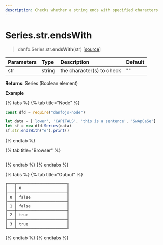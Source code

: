 ```yaml
---
description: Checks whether a string ends with specified characters
---
```


# Series.str.endsWith

> danfo.Series.str.**endsWith**\(str\)   \[[source](https://github.com/opensource9ja/danfojs/blob/master/danfojs/src/core/strings.js#L133)\]

| Parameters | Type | Description | Default |
| :--- | :--- | :--- | :--- |
| str | string | the character\(s\) to check | "" |

**Returns**: Series \(Boolean element\)

**Example**

{% tabs %}
{% tab title="Node" %}
```javascript
const dfd = require("danfojs-node")

let data = ['lower', 'CAPITALS', 'this is a sentence', 'SwApCaSe']
let sf = new dfd.Series(data)
sf.str.endsWith("e").print()
```
{% endtab %}

{% tab title="Browser" %}
```

```
{% endtab %}
{% endtabs %}

{% tabs %}
{% tab title="Output" %}
```text
╔═══╤══════════════════════╗
║   │ 0                    ║
╟───┼──────────────────────╢
║ 0 │ false                ║
╟───┼──────────────────────╢
║ 1 │ false                ║
╟───┼──────────────────────╢
║ 2 │ true                 ║
╟───┼──────────────────────╢
║ 3 │ true                 ║
╚═══╧══════════════════════╝
```
{% endtab %}
{% endtabs %}

